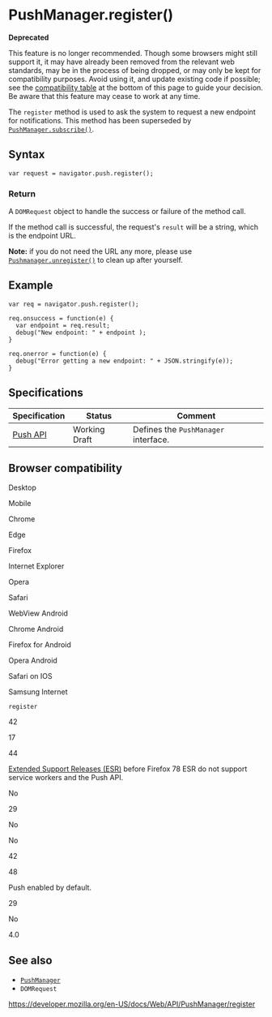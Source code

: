 PushManager.register()
======================

**Deprecated**

This feature is no longer recommended. Though some browsers might still support it, it may have already been removed from the relevant web standards, may be in the process of being dropped, or may only be kept for compatibility purposes. Avoid using it, and update existing code if possible; see the [compatibility table](#browser_compatibility) at the bottom of this page to guide your decision. Be aware that this feature may cease to work at any time.

The `register` method is used to ask the system to request a new endpoint for notifications. This method has been superseded by [`PushManager.subscribe()`](subscribe).

Syntax
------

    var request = navigator.push.register();

### Return

A <span class="page-not-created">`DOMRequest`</span> object to handle the success or failure of the method call.

If the method call is successful, the request's `result` will be a string, which is the endpoint URL.

**Note:** if you do not need the URL any more, please use [`Pushmanager.unregister()`](unregister) to clean up after yourself.

Example
-------

    var req = navigator.push.register();

    req.onsuccess = function(e) {
      var endpoint = req.result;
      debug("New endpoint: " + endpoint );
    }

    req.onerror = function(e) {
      debug("Error getting a new endpoint: " + JSON.stringify(e));
    }

Specifications
--------------

<table><thead><tr class="header"><th>Specification</th><th>Status</th><th>Comment</th></tr></thead><tbody><tr class="odd"><td><a href="https://w3c.github.io/push-api/">Push API</a></td><td><span class="spec-wd">Working Draft</span></td><td>Defines the <code>PushManager</code> interface.</td></tr></tbody></table>

Browser compatibility
---------------------

Desktop

Mobile

Chrome

Edge

Firefox

Internet Explorer

Opera

Safari

WebView Android

Chrome Android

Firefox for Android

Opera Android

Safari on IOS

Samsung Internet

`register`

42

17

44

[Extended Support Releases (ESR)](https://www.mozilla.org/en-US/firefox/organizations/) before Firefox 78 ESR do not support service workers and the Push API.

No

29

No

No

42

48

Push enabled by default.

29

No

4.0

See also
--------

-   [`PushManager`](../pushmanager)
-   <span class="page-not-created">`DOMRequest`</span>

<a href="https://developer.mozilla.org/en-US/docs/Web/API/PushManager/register" class="_attribution-link">https://developer.mozilla.org/en-US/docs/Web/API/PushManager/register</a>
